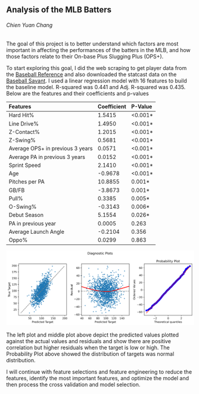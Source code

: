 ## Analysis of the MLB Batters
###### Chien Yuan Chang

The goal of this project is to better understand which factors are most important in affecting the performances of the batters in the MLB, and how those factors relate to their On-base Plus Slugging Plus (OPS+).

To start exploring this goal, I did the web scraping to get player data from the [Baseball Reference]('https://www.baseball-reference.com/') and also downloaded the statcast data on the [Baseball Savant]('https://baseballsavant.mlb.com/'). I used a linear regression model with 16 features to build the baseline model. R-squared was 0.441 and Adj. R-squared was 0.435. Below are the features and their coefficients and p-values

Features|Coefficient|P-Value
:---|:---|:---|
Hard Hit%|1.5415|<0.001*
Line Drive%|1.4950|<0.001*
Z-Contact%|1.2015|<0.001*
Z-Swing%|0.5681|<0.001*
Average OPS+ in previous 3 years |0.0571|<0.001*
Average PA in previous 3 years|0.0152|<0.001*
Sprint Speed|2.1410|<0.001*
Age|-0.9678|<0.001*
Pitches per PA|10.8855|0.001*
GB/FB|-3.8673|0.001*
Pull%|0.3385|0.005*
O-Swing%|-0.3143|0.006*
Debut Season|5.1554|0.026*
PA in previous year|0.0005|0.263
Average Launch Angle|-0.2104|0.356
Oppo%|0.0299|0.863



![Diagnostic Plots of Baseline Model](images/baseline_diagnostic_plot.png)

The left plot and middle plot above depict the predicted values plotted against the actual values and residuals and show there are positive correlation  but higher residuals when the target is low or high. The Probability Plot above showed the distribution of targets was normal distribution.


I will continue with feature selections and feature engineering to reduce the features, identify the most important features, and optimize the model and then process the cross validation and model selection. 
